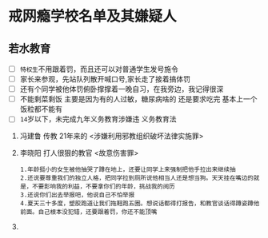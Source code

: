 # 戒网瘾学校名单及其嫌疑人

## 若水教育

- [ ] `特权生`不用跟着罚，而且还可以对普通学生发号施令
- [ ] 家长来参观，先站队列散开喊口号,家长走了接着搞体罚
- [ ] 还有个同学被他体罚俯卧撑撑着一晚自习，在我旁边，我记得很深
- [ ] 不能剩菜剩饭 主要是因为有的人过敏，糖尿病啥的 还是要求吃完 基本上一个饭粒都不能有
- [ ] `14`岁以下，未完成九年义务教育涉嫌违 义务教育法

1. 冯建鲁 传教 21年来的  <涉嫌利用邪教组织破坏法律实施罪>

2. 李晓阳 打人很狠的教官 <故意伤害罪>

   ```
   1.年龄挺小的女生被他抽哭了蹲在地上，还要让同学上来强制把他手拉出来继续抽
   2.还说要尊重我们的独立人格，把同学拉到厕所说他相当人还是想当狗。天天挂在嘴边的就是，不要影响我的利益，不要拿你们的年龄，挑战我的阅历
   3.还说你们出去举报吧，他说自己不怕举报
   4.夏天三十多度，塑胶跑道让我们拖鞋跑五圈。想说话都得打报告，和教官谈话得蹲姿蹲他前面。自己根本没犯错，还要跟着罚，你还不能顶嘴
   ```

3. 

   

